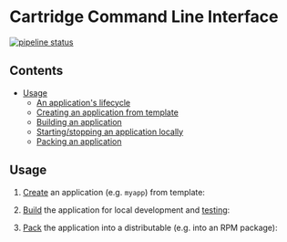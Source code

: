 # Cartridge Command Line Interface

[![pipeline status](https://gitlab.com/tarantool/cartridge-cli/badges/master/pipeline.svg)](https://gitlab.com/tarantool/cartridge-cli/commits/master)

## Contents

* [Usage](#usage)
  * [An application's lifecycle](#an-applications-lifecycle)
  * [Creating an application from template](#creating-an-application-from-template)
  * [Building an application](#building-an-application)
  * [Starting/stopping an application locally](#startingstopping-an-application-locally)
  * [Packing an application](#packing-an-application)

## Usage

1. [Create](#creating-an-application-from-template) an application
   (e.g. `myapp`) from template:

2. [Build](#building-an-application) the application for local development
   and [testing](#running-end-to-end-tests):

3. [Pack](#packing-an-application) the application into a distributable
   (e.g. into an RPM package):
